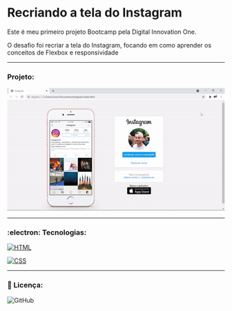# Recriando a tela do Instagram

Este é meu primeiro projeto Bootcamp pela Digital Innovation One.

O desafio foi recriar a tela do Instagram, focando em como aprender os conceitos de Flexbox e responsividade
***
### Projeto:

<p align="center">
  <img src="instagram-clone.gif">
</p>

***

### :electron:	 Tecnologias:
[![HTML](https://img.shields.io/badge/HTML-red?style=for-the-badge&logo=HTML5&labelColor=black)](https://github.com/JuniorMacedo91)

[![CSS](https://img.shields.io/badge/CSS3-blue?style=for-the-badge&logo=CSS3&labelColor=black)](https://github.com/JuniorMacedo91)
***
### 📑 Licença:
![GitHub](https://img.shields.io/github/license/juniormacedo91/clone-instagram)
